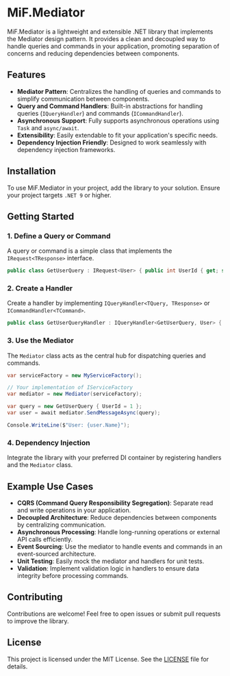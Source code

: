 # MiF.Mediator

MiF.Mediator is a lightweight and extensible .NET library that implements the Mediator design pattern. It provides a clean and decoupled way to handle queries and commands in your application, promoting separation of concerns and reducing dependencies between components.

## Features

- **Mediator Pattern**: Centralizes the handling of queries and commands to simplify communication between components.
- **Query and Command Handlers**: Built-in abstractions for handling queries (`IQueryHandler`) and commands (`ICommandHandler`).
- **Asynchronous Support**: Fully supports asynchronous operations using `Task` and `async/await`.
- **Extensibility**: Easily extendable to fit your application's specific needs.
- **Dependency Injection Friendly**: Designed to work seamlessly with dependency injection frameworks.

## Installation

To use MiF.Mediator in your project, add the library to your solution. Ensure your project targets `.NET 9` or higher.

## Getting Started

### 1. Define a Query or Command

A query or command is a simple class that implements the `IRequest<TResponse>` interface.

```csharp
public class GetUserQuery : IRequest<User> { public int UserId { get; set; } }
```

### 2. Create a Handler

Create a handler by implementing `IQueryHandler<TQuery, TResponse>` or `ICommandHandler<TCommand>`.

```csharp
public class GetUserQueryHandler : IQueryHandler<GetUserQuery, User> { public Task<User> HandleAsync(GetUserQuery query, CancellationToken cancellationToken) { // Simulate fetching a user return Task.FromResult(new User { Id = query.UserId, Name = "John Doe" }); } }
```

### 3. Use the Mediator

The `Mediator` class acts as the central hub for dispatching queries and commands.

```csharp
var serviceFactory = new MyServiceFactory(); 

// Your implementation of IServiceFactory 
var mediator = new Mediator(serviceFactory);

var query = new GetUserQuery { UserId = 1 }; 
var user = await mediator.SendMessageAsync(query);

Console.WriteLine($"User: {user.Name}");
```

### 4. Dependency Injection

Integrate the library with your preferred DI container by registering handlers and the `Mediator` class.

## Example Use Cases

- **CQRS (Command Query Responsibility Segregation)**: Separate read and write operations in your application.
- **Decoupled Architecture**: Reduce dependencies between components by centralizing communication.
- **Asynchronous Processing**: Handle long-running operations or external API calls efficiently.
- **Event Sourcing**: Use the mediator to handle events and commands in an event-sourced architecture.
- **Unit Testing**: Easily mock the mediator and handlers for unit tests.
- **Validation**: Implement validation logic in handlers to ensure data integrity before processing commands.

## Contributing

Contributions are welcome! Feel free to open issues or submit pull requests to improve the library.

## License

This project is licensed under the MIT License. See the [LICENSE](LICENSE) file for details.
